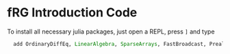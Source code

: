 # fRG Introduction Code

To install all necessary julia packages, just open a REPL, press `]` and type
```julia
  add OrdinaryDiffEq, LinearAlgebra, SparseArrays, FastBroadcast, PreallocationTools, Plots
```
